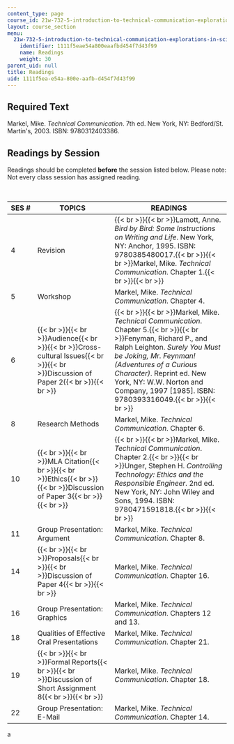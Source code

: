 ```yaml
---
content_type: page
course_id: 21w-732-5-introduction-to-technical-communication-explorations-in-scientific-and-technical-writing-fall-2006
layout: course_section
menu:
  21w-732-5-introduction-to-technical-communication-explorations-in-scientific-and-technical-writing-fall-2006:
    identifier: 1111f5eae54a800eaafbd454f7d43f99
    name: Readings
    weight: 30
parent_uid: null
title: Readings
uid: 1111f5ea-e54a-800e-aafb-d454f7d43f99
---
```


Required Text
-------------

Markel, Mike. _Technical Communication_. 7th ed. New York, NY: Bedford/St. Martin's, 2003. ISBN: 9780312403386.

Readings by Session
-------------------

Readings should be completed **before** the session listed below. Please note: Not every class session has assigned reading.

  
 

| SES # | TOPICS | READINGS |
| --- | --- | --- |
| 4 | Revision | {{< br >}}{{< br >}}Lamott, Anne. _Bird by Bird: Some Instructions on Writing and Life_. New York, NY: Anchor, 1995. ISBN: 9780385480017.{{< br >}}{{< br >}}Markel, Mike. _Technical Communication_. Chapter 1.{{< br >}}{{< br >}} |
| 5 | Workshop | Markel, Mike. _Technical Communication_. Chapter 4. |
| 6 | {{< br >}}{{< br >}}Audience{{< br >}}{{< br >}}Cross-cultural Issues{{< br >}}{{< br >}}Discussion of Paper 2{{< br >}}{{< br >}} | {{< br >}}{{< br >}}Markel, Mike. _Technical Communication_. Chapter 5.{{< br >}}{{< br >}}Fenyman, Richard P., and Ralph Leighton. _Surely You Must be Joking, Mr. Feynman! (Adventures of a Curious Character)_. Reprint ed. New York, NY: W.W. Norton and Company, 1997 \[1985\]. ISBN: 9780393316049.{{< br >}}{{< br >}} |
| 8 | Research Methods | Markel, Mike. _Technical Communication_. Chapter 6. |
| 10 | {{< br >}}{{< br >}}MLA Citation{{< br >}}{{< br >}}Ethics{{< br >}}{{< br >}}Discussion of Paper 3{{< br >}}{{< br >}} | {{< br >}}{{< br >}}Markel, Mike. _Technical Communication_. Chapter 2.{{< br >}}{{< br >}}Unger, Stephen H. _Controlling Technology: Ethics and the Responsible Engineer_. 2nd ed. New York, NY: John Wiley and Sons, 1994. ISBN: 9780471591818.{{< br >}}{{< br >}} |
| 11 | Group Presentation: Argument | Markel, Mike. _Technical Communication_. Chapter 8. |
| 14 | {{< br >}}{{< br >}}Proposals{{< br >}}{{< br >}}Discussion of Paper 4{{< br >}}{{< br >}} | Markel, Mike. _Technical Communication_. Chapter 16. |
| 16 | Group Presentation: Graphics | Markel, Mike. _Technical Communication_. Chapters 12 and 13. |
| 18 | Qualities of Effective Oral Presentations | Markel, Mike. _Technical Communication_. Chapter 21. |
| 19 | {{< br >}}{{< br >}}Formal Reports{{< br >}}{{< br >}}Discussion of Short Assignment 8{{< br >}}{{< br >}} | Markel, Mike. _Technical Communication_. Chapter 18. |
| 22 | Group Presentation: E-Mail | Markel, Mike. _Technical Communication_. Chapter 14. 

a